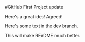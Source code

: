 #GitHub First Project update


Here's a great idea! Agreed!

Here's some text in the dev branch.

This will make README much better.
